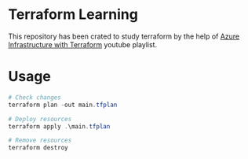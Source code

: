 # Terraform Learning

This repository has been crated to study terraform by the help of [Azure Infrastructure with Terraform](https://www.youtube.com/watch?v=lH3KT9RUEOA&list=PLLc2nQDXYMHowSZ4Lkq2jnZ0gsJL3ArAw) youtube playlist.

# Usage

```powershell
# Check changes
terraform plan -out main.tfplan

# Deploy resources
terraform apply .\main.tfplan

# Remove resources
terraform destroy
```